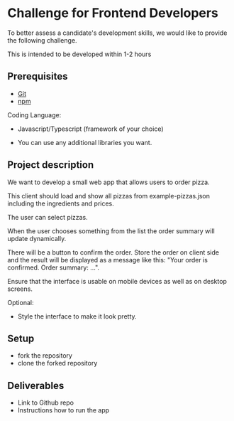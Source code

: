 Challenge for Frontend Developers
===============================

To better assess a candidate's development skills, we would like to provide the following challenge. 

This is intended to be developed within 1-2 hours

Prerequisites
-------------

* [Git](http://git-scm.com/)
* [npm](https://www.npmjs.org/)

Coding Language:
* Javascript/Typescript (framework of your choice)

* You can use any additional libraries you want.


Project description
-------------------

We want to develop a small web app that allows users to order pizza.

This client should load and show all pizzas from example-pizzas.json including the ingredients and prices.

The user can select pizzas.

When the user chooses something from the list the order summary will update dynamically.

There will be a button to confirm the order. Store the order on client side and the result will be displayed as a message like this: "Your order is confirmed. Order summary: ...".

Ensure that the interface is usable on mobile devices as well as on desktop screens.


Optional:
* Style the interface to make it look pretty.


Setup
-----
* fork the repository
* clone the forked repository


Deliverables
----------

* Link to Github repo 
* Instructions how to run the app
